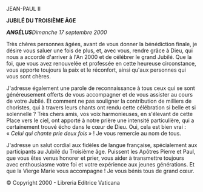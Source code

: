 JEAN-PAUL II

**JUBILÉ DU TROISIÈME ÂGE**

***ANGÉLUS****Dimanche 17 septembre 2000*

Très chères personnes âgées, avant de vous donner la bénédiction finale, je désire vous saluer une fois de plus, et, avec vous, rendre grâce à Dieu, qui nous a accordé d'arriver à l'An 2000 et de célébrer le grand Jubilé. Que la foi, que vous avez renouvelée et professée en cette heureuse circonstance, vous apporte toujours la paix et le réconfort, ainsi qu'aux personnes qui vous sont chères.

J'adresse également une parole de reconnaissance à tous ceux qui se sont généreusement offerts de vous accompagner et de vous assister au cours de votre Jubilé. Et comment ne pas souligner la contribution de milliers de choristes, qui à travers leurs chants ont rendu cette célébration si belle et si solennelle ? Très chers amis, vos voix harmonieuses, en s'élevant de cette Place vers le ciel, ont apporté à notre prière une intensité particulière, qui a certainement trouvé écho dans le cœur de Dieu. Oui, cela est bien vrai : « *Celui qui chante prie deux fois* » ! Je vous remercie au nom de tous.

J'adresse un salut cordial aux fidèles de langue française, spécialement aux participants au Jubilé du Troisième âge. Puissent les Apôtres Pierre et Paul, que vous êtes venus honorer et prier, vous aider à transmettre toujours avec enthousiasme votre foi et votre expérience aux jeunes générations. Et que la Vierge Marie vous accompagne ! Je vous bénis tous de grand cœur.

© Copyright 2000 - Libreria Editrice Vaticana